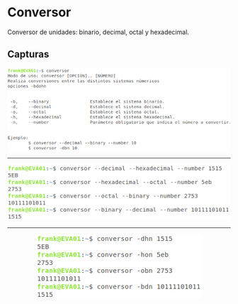 # Conversor

Conversor de unidades: binario, decimal, octal y hexadecimal.

## Capturas
<p align="center">
    <img src="img/img01.png" alt>
</p>

<hr>

<p align="center">
    <img src="img/img02.png" alt>
</p>

<hr>

<p align="center">
    <img src="img/img03.png" alt>
</p>